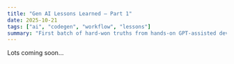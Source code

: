 ```yaml
---
title: "Gen AI Lessons Learned — Part 1"
date: 2025-10-21
tags: ["ai", "codegen", "workflow", "lessons"]
summary: "First batch of hard‑won truths from hands‑on GPT‑assisted development."
---
```


Lots coming soon...
